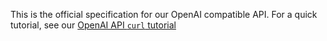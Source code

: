 
This is the official specification for our OpenAI compatible API. For a quick tutorial, see our [OpenAI API `curl` tutorial](tutorials/curl.openai.md)

 <style>
@media only screen and (min-width: 76.25em) {
  .md-main__inner {
    max-width: none;
  }
  .md-sidebar--primary {
    left: 0;
  }
  .md-sidebar--secondary {
    right: 0;
    margin-left: 0;
    -webkit-transform: none;
    transform: none;   
  }
}
</style>

<redoc spec-url='../../yml/liftoff-llm-cloud-api-spec.yml'></redoc>
<script src="https://cdn.jsdelivr.net/npm/redoc@latest/bundles/redoc.standalone.js"> 
</script>
